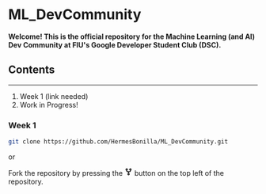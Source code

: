 # ML_DevCommunity

**Welcome! This is the official repository for the Machine Learning (and AI) Dev Community at FIU's Google Developer Student Club (DSC).**

## Contents
---
1. Week 1 (link needed)
2. Work in Progress!

### Week 1
```bash
git clone https://github.com/HermesBonilla/ML_DevCommunity.git
```
or
 
Fork the repository by pressing the <svg xmlns="http://www.w3.org/2000/svg" viewBox="0 0 16 16" width="16" height="16"><path fill-rule="evenodd" d="M5 3.25a.75.75 0 11-1.5 0 .75.75 0 011.5 0zm0 2.122a2.25 2.25 0 10-1.5 0v.878A2.25 2.25 0 005.75 8.5h1.5v2.128a2.251 2.251 0 101.5 0V8.5h1.5a2.25 2.25 0 002.25-2.25v-.878a2.25 2.25 0 10-1.5 0v.878a.75.75 0 01-.75.75h-4.5A.75.75 0 015 6.25v-.878zm3.75 7.378a.75.75 0 11-1.5 0 .75.75 0 011.5 0zm3-8.75a.75.75 0 100-1.5.75.75 0 000 1.5z"></path></svg> button on the top left of the repository. 


